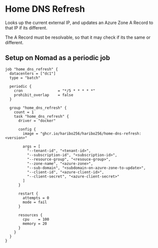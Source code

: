# Home DNS Refresh

Looks up the current external IP, and updates an Azure Zone A Record to that IP if its different.

The A Record must be resolvable, so that it may check if its the same or different.

## Setup on Nomad as a periodic job

```hcl
job "home_dns_refresh" {
  datacenters = ["dc1"]
  type = "batch"

  periodic {
    cron                = "*/5 * * * * *"
    prohibit_overlap    = false
  }

  group "home_dns_refresh" {
    count = 1
    task "home_dns_refresh" {
      driver = "docker"

      config {
        image = "ghcr.io/haribo256/haribo256/home-dns-refresh:<version>"

        args = [
          "--tenant-id", "<tenant-id>",
          "--subscription-id", "<subscription-id>",
          "--resource-group", "<resouce-group>",
          "--zone-name", "<azure-zone>",
          "--sub-domain", "<subdomain-on-azure-zone-to-update>",
          "--client-id", "<azure-client-id>",
          "--client-secret", "<azure-client-secret>"
        ]
      }

      restart {
        attempts = 0
        mode = fail
      }

      resources {
        cpu    = 100
        memory = 20
      }
    }
  }
}
```